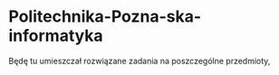 # Politechnika-Pozna-ska-informatyka
Będę tu umieszczał rozwiązane zadania na poszczególne przedmioty,
